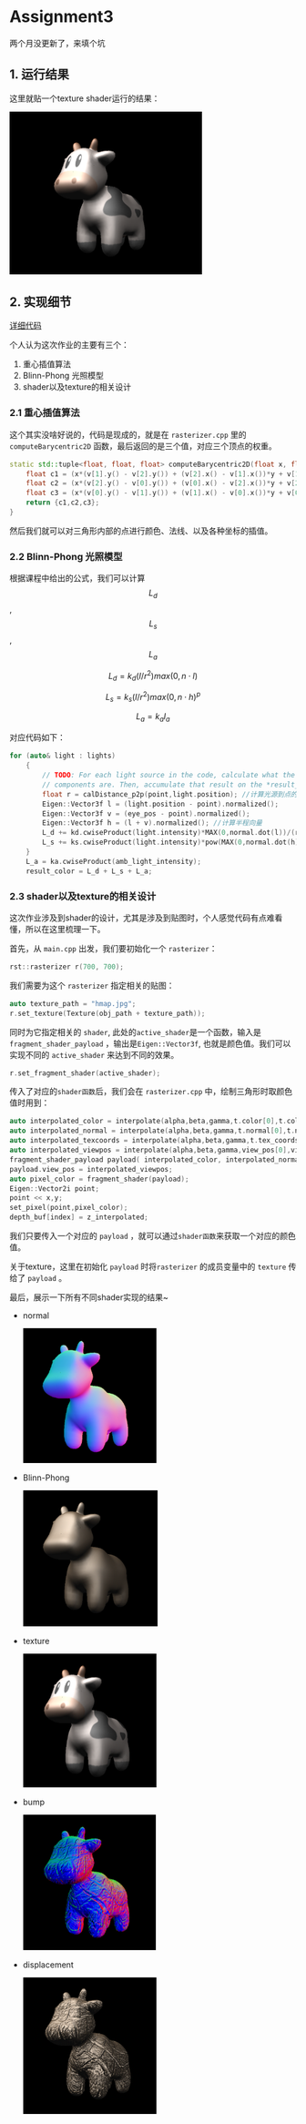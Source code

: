 # Assignment3

两个月没更新了，来填个坑

## 1. 运行结果

这里就贴一个texture shader运行的结果：

<img src="https://raw.githubusercontent.com/ljhgpp/whatisthis/main/static/image-20220101165837476.png" alt="image-20220101165837476" style="zoom: 33%;" />

## 2. 实现细节

[详细代码](https://github.com/LJHG/GAMES101-assignments)

个人认为这次作业的主要有三个：

1. 重心插值算法
2. Blinn-Phong 光照模型
3. shader以及texture的相关设计



### 2.1 重心插值算法

这个其实没啥好说的，代码是现成的，就是在 `rasterizer.cpp` 里的 `computeBarycentric2D` 函数，最后返回的是三个值，对应三个顶点的权重。

```cpp
static std::tuple<float, float, float> computeBarycentric2D(float x, float y, const Vector4f* v){
    float c1 = (x*(v[1].y() - v[2].y()) + (v[2].x() - v[1].x())*y + v[1].x()*v[2].y() - v[2].x()*v[1].y()) / (v[0].x()*(v[1].y() - v[2].y()) + (v[2].x() - v[1].x())*v[0].y() + v[1].x()*v[2].y() - v[2].x()*v[1].y());
    float c2 = (x*(v[2].y() - v[0].y()) + (v[0].x() - v[2].x())*y + v[2].x()*v[0].y() - v[0].x()*v[2].y()) / (v[1].x()*(v[2].y() - v[0].y()) + (v[0].x() - v[2].x())*v[1].y() + v[2].x()*v[0].y() - v[0].x()*v[2].y());
    float c3 = (x*(v[0].y() - v[1].y()) + (v[1].x() - v[0].x())*y + v[0].x()*v[1].y() - v[1].x()*v[0].y()) / (v[2].x()*(v[0].y() - v[1].y()) + (v[1].x() - v[0].x())*v[2].y() + v[0].x()*v[1].y() - v[1].x()*v[0].y());
    return {c1,c2,c3};
}
```

然后我们就可以对三角形内部的点进行颜色、法线、以及各种坐标的插值。



### 2.2 Blinn-Phong 光照模型

根据课程中给出的公式，我们可以计算 $$ L_d $$ , $$ L_s $$, $$ L_a $$


$$
L_d = k_d(I/r^2)max(0,n\cdot l)
$$

$$
L_s = k_s(I/r^2)max(0,n\cdot h)^p
$$

$$
L_a = k_aI_a
$$

对应代码如下：

```cpp
for (auto& light : lights)
    {
        // TODO: For each light source in the code, calculate what the *ambient*, *diffuse*, and *specular* 
        // components are. Then, accumulate that result on the *result_color* object.
        float r = calDistance_p2p(point,light.position); //计算光源到点的距离
        Eigen::Vector3f l = (light.position - point).normalized();
        Eigen::Vector3f v = (eye_pos - point).normalized();
        Eigen::Vector3f h = (l + v).normalized(); //计算半程向量
        L_d += kd.cwiseProduct(light.intensity)*MAX(0,normal.dot(l))/(r*r);
        L_s += ks.cwiseProduct(light.intensity)*pow(MAX(0,normal.dot(h)),8)/(r*r); //p设置为8
    }
    L_a = ka.cwiseProduct(amb_light_intensity);
    result_color = L_d + L_s + L_a;
```



### 2.3 shader以及texture的相关设计

这次作业涉及到shader的设计，尤其是涉及到贴图时，个人感觉代码有点难看懂，所以在这里梳理一下。

首先，从 `main.cpp` 出发，我们要初始化一个 `rasterizer`：

```cpp
rst::rasterizer r(700, 700);
```

我们需要为这个 `rasterizer` 指定相关的贴图：

```cpp
auto texture_path = "hmap.jpg";
r.set_texture(Texture(obj_path + texture_path));
```

同时为它指定相关的 `shader`, 此处的`active_shader`是一个函数，输入是`fragment_shader_payload` ，输出是`Eigen::Vector3f`, 也就是颜色值。我们可以实现不同的 `active_shader` 来达到不同的效果。

```cpp
r.set_fragment_shader(active_shader);
```

传入了对应的`shader函数`后，我们会在 `rasterizer.cpp` 中，绘制三角形时取颜色值时用到：

```cpp
auto interpolated_color = interpolate(alpha,beta,gamma,t.color[0],t.color[1],t.color[2],1);
auto interpolated_normal = interpolate(alpha,beta,gamma,t.normal[0],t.normal[1],t.normal[2],1);
auto interpolated_texcoords = interpolate(alpha,beta,gamma,t.tex_coords[0],t.tex_coords[1],t.tex_coords[2],1);
auto interpolated_viewpos = interpolate(alpha,beta,gamma,view_pos[0],view_pos[1],view_pos[2],1);
fragment_shader_payload payload( interpolated_color, interpolated_normal.normalized(), interpolated_texcoords, texture ? &*texture : nullptr);
payload.view_pos = interpolated_viewpos;
auto pixel_color = fragment_shader(payload);
Eigen::Vector2i point;
point << x,y;
set_pixel(point,pixel_color);
depth_buf[index] = z_interpolated;
```

我们只要传入一个对应的 `payload` ，就可以通过`shader函数`来获取一个对应的颜色值。

关于texture，这里在初始化 `payload` 时将`rasterizer` 的成员变量中的 `texture` 传给了 `payload` 。



最后，展示一下所有不同shader实现的结果~

* normal

  <img src="https://raw.githubusercontent.com/ljhgpp/whatisthis/main/static/image-20220101174322948.png" alt="image-20220101174322948" style="zoom:33%;" />

* Blinn-Phong

  <img src="https://raw.githubusercontent.com/ljhgpp/whatisthis/main/static/image-20220101174038116.png" alt="image-20220101174038116" style="zoom:33%;" />

* texture

  <img src="https://raw.githubusercontent.com/ljhgpp/whatisthis/main/static/image-20220101174123089.png" alt="image-20220101174123089" style="zoom:33%;" />

* bump

  <img src="https://raw.githubusercontent.com/ljhgpp/whatisthis/main/static/image-20220101174204254.png" alt="image-20220101174204254" style="zoom:33%;" />

* displacement

  <img src="https://raw.githubusercontent.com/ljhgpp/whatisthis/main/static/image-20220101174246060.png" alt="image-20220101174246060" style="zoom:33%;" />




